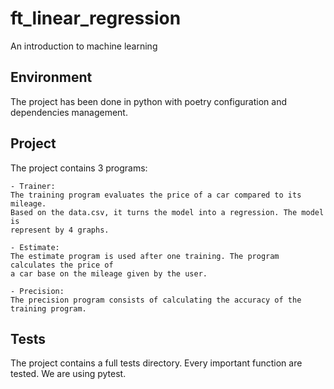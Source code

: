 # ft_linear_regression
An introduction to machine learning

## Environment
The project has been done in python with poetry configuration and dependencies management.

## Project

The project contains 3 programs:

    - Trainer:
    The training program evaluates the price of a car compared to its mileage. 
    Based on the data.csv, it turns the model into a regression. The model is 
    represent by 4 graphs.

    - Estimate:
    The estimate program is used after one training. The program calculates the price of
    a car base on the mileage given by the user.

    - Precision:
    The precision program consists of calculating the accuracy of the training program.

## Tests

The project contains a full tests directory. Every important function are tested. We are using pytest.